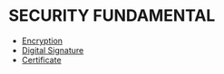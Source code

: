# SECURITY FUNDAMENTAL

- [Encryption](./encryption/index.md)
- [Digital Signature](./digital_signature/index.md)
- [Certificate](./certificate/index.md)